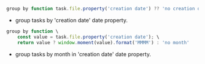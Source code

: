 <!-- placeholder to force blank line before included text -->


```javascript
group by function task.file.property('creation date') ?? 'no creation date'
```

- group tasks by 'creation date' date property.

```javascript
group by function \
    const value = task.file.property('creation date'); \
    return value ? window.moment(value).format('MMMM') : 'no month'
```

- group tasks by month in 'creation date' date property.


<!-- placeholder to force blank line after included text -->
